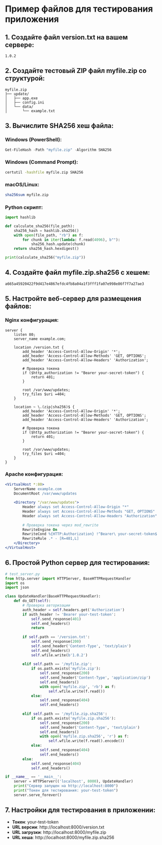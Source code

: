 # Пример файлов для тестирования приложения

## 1. Создайте файл version.txt на вашем сервере:
```
1.0.2
```

## 2. Создайте тестовый ZIP файл myfile.zip со структурой:
```
myfile.zip
├── update/
│   ├── app.exe
│   ├── config.ini
│   └── data/
│       └── example.txt
```

## 3. Вычислите SHA256 хеш файла:

### Windows (PowerShell):
```powershell
Get-FileHash -Path "myfile.zip" -Algorithm SHA256
```

### Windows (Command Prompt):
```cmd
certutil -hashfile myfile.zip SHA256
```

### macOS/Linux:
```bash
sha256sum myfile.zip
```

### Python скрипт:
```python
import hashlib

def calculate_sha256(file_path):
    sha256_hash = hashlib.sha256()
    with open(file_path, "rb") as f:
        for chunk in iter(lambda: f.read(4096), b""):
            sha256_hash.update(chunk)
    return sha256_hash.hexdigest()

print(calculate_sha256("myfile.zip"))
```

## 4. Создайте файл myfile.zip.sha256 с хешем:
```
a665a45920422f9d417e4867efdc4fb8a04a1f3fff1fa07e998e86f7f7a27ae3
```

## 5. Настройте веб-сервер для размещения файлов:

### Nginx конфигурация:
```nginx
server {
    listen 80;
    server_name example.com;
    
    location /version.txt {
        add_header 'Access-Control-Allow-Origin' '*';
        add_header 'Access-Control-Allow-Methods' 'GET, OPTIONS';
        add_header 'Access-Control-Allow-Headers' 'Authorization';
        
        # Проверка токена
        if ($http_authorization != "Bearer your-secret-token") {
            return 401;
        }
        
        root /var/www/updates;
        try_files $uri =404;
    }
    
    location ~ \.(zip|sha256)$ {
        add_header 'Access-Control-Allow-Origin' '*';
        add_header 'Access-Control-Allow-Methods' 'GET, OPTIONS';
        add_header 'Access-Control-Allow-Headers' 'Authorization';
        
        # Проверка токена
        if ($http_authorization != "Bearer your-secret-token") {
            return 401;
        }
        
        root /var/www/updates;
        try_files $uri =404;
    }
}
```

### Apache конфигурация:
```apache
<VirtualHost *:80>
    ServerName example.com
    DocumentRoot /var/www/updates
    
    <Directory "/var/www/updates">
        Header always set Access-Control-Allow-Origin "*"
        Header always set Access-Control-Allow-Methods "GET, OPTIONS"
        Header always set Access-Control-Allow-Headers "Authorization"
        
        # Проверка токена через mod_rewrite
        RewriteEngine On
        RewriteCond %{HTTP:Authorization} !^Bearer\ your-secret-token$
        RewriteRule .* - [R=401,L]
    </Directory>
</VirtualHost>
```

## 6. Простой Python сервер для тестирования:

```python
# test_server.py
from http.server import HTTPServer, BaseHTTPRequestHandler
import os
import json

class UpdateHandler(BaseHTTPRequestHandler):
    def do_GET(self):
        # Проверка авторизации
        auth_header = self.headers.get('Authorization')
        if auth_header != 'Bearer your-test-token':
            self.send_response(401)
            self.end_headers()
            return
        
        if self.path == '/version.txt':
            self.send_response(200)
            self.send_header('Content-Type', 'text/plain')
            self.end_headers()
            self.wfile.write(b'1.0.2')
            
        elif self.path == '/myfile.zip':
            if os.path.exists('myfile.zip'):
                self.send_response(200)
                self.send_header('Content-Type', 'application/zip')
                self.end_headers()
                with open('myfile.zip', 'rb') as f:
                    self.wfile.write(f.read())
            else:
                self.send_response(404)
                self.end_headers()
                
        elif self.path == '/myfile.zip.sha256':
            if os.path.exists('myfile.zip.sha256'):
                self.send_response(200)
                self.send_header('Content-Type', 'text/plain')
                self.end_headers()
                with open('myfile.zip.sha256', 'r') as f:
                    self.wfile.write(f.read().encode())
            else:
                self.send_response(404)
                self.end_headers()
        else:
            self.send_response(404)
            self.end_headers()

if __name__ == '__main__':
    server = HTTPServer(('localhost', 8000), UpdateHandler)
    print("Сервер запущен на http://localhost:8000")
    print("Токен для тестирования: your-test-token")
    server.serve_forever()
```

## 7. Настройки для тестирования в приложении:

- **Токен**: your-test-token
- **URL версии**: http://localhost:8000/version.txt
- **URL загрузки**: http://localhost:8000/myfile.zip
- **URL хеша**: http://localhost:8000/myfile.zip.sha256
